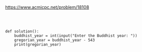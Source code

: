 https://www.acmicpc.net/problem/18108

<br>

</br>

```
def solution():
    buddhist_year = int(input("Enter the Buddhist year: "))
    gregorian_year = buddhist_year - 543
    print(gregorian_year)
```
